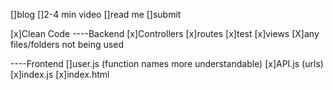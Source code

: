[]blog
[]2-4 min video
[]read me
[]submit


[x]Clean Code 
----Backend
    [x]Controllers
    [x]routes
    [x]test
    [x]views
    [X]any files/folders not being used

----Frontend
    []user.js (function names more understandable)
    [x]API.js (urls)
    [x]index.js
    [x]index.html
  





